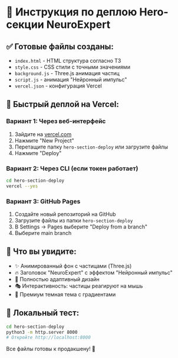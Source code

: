 # 🚀 Инструкция по деплою Hero-секции NeuroExpert

## ✅ Готовые файлы созданы:
- `index.html` - HTML структура согласно ТЗ
- `style.css` - CSS стили с точными значениями
- `background.js` - Three.js анимация частиц
- `script.js` - анимация "Нейронный импульс"
- `vercel.json` - конфигурация Vercel

## 🎯 Быстрый деплой на Vercel:

### Вариант 1: Через веб-интерфейс
1. Зайдите на [vercel.com](https://vercel.com)
2. Нажмите "New Project"
3. Перетащите папку `hero-section-deploy` или загрузите файлы
4. Нажмите "Deploy"

### Вариант 2: Через CLI (если токен работает)
```bash
cd hero-section-deploy
vercel --yes
```

### Вариант 3: GitHub Pages
1. Создайте новый репозиторий на GitHub
2. Загрузите файлы из папки `hero-section-deploy`
3. В Settings → Pages выберите "Deploy from a branch"
4. Выберите main branch

## 🎨 Что вы увидите:
- ✨ Анимированный фон с частицами (Three.js)
- 🔥 Заголовок "NeuroExpert" с эффектом "Нейронный импульс" 
- 📱 Полностью адаптивный дизайн
- 🎭 Интерактивность: частицы реагируют на мышь
- 🎨 Премиум темная тема с градиентами

## 🔧 Локальный тест:
```bash
cd hero-section-deploy
python3 -m http.server 8000
# Откройте http://localhost:8000
```

Все файлы готовы к продакшену! 🎉